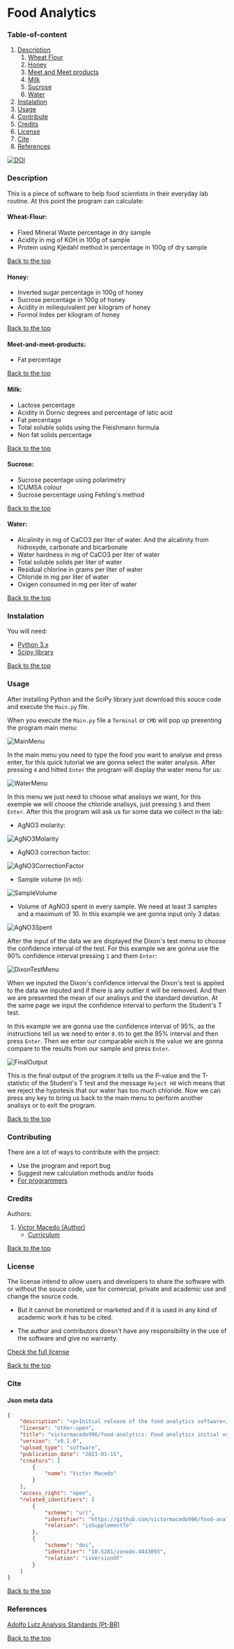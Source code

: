 # Food Analytics

### Table-of-content
1. [Description](#Description)
    1. [Wheat Flour](#Wheat-Flour)
    1. [Honey](#Honey)
    1. [Meet and Meet products](#Meet-and-meet-products)
    1. [Milk](#Milk)
    1. [Sucrose](#Sucrose)
    1. [Water](#Water)
1. [Instalation](#Instalation)
1. [Usage](#Usage)
1. [Contribute](#Contributing)
1. [Credits](#Credits)
1. [License](#License)
1. [Cite](#Cite)
1. [References](#References)

[![DOI](https://zenodo.org/badge/325292822.svg)](https://zenodo.org/badge/latestdoi/325292822)


### Description
This is a piece of software to help food scientists in their everyday lab routine.
At this point the program can calculate:
#### Wheat-Flour:
* Fixed Mineral Waste percentage in dry sample
* Acidity in mg of KOH in 100g of sample
* Protein using Kjedahl method in percentage in 100g of dry sample

[Back to the top](#Table-of-content)

#### Honey:
* Inverted sugar percentage in 100g of honey
* Sucrose percentage in 100g of honey
* Acidity in miliequivalent per kilogram of honey
* Formol Index per kilogram of honey

[Back to the top](#Table-of-content)

#### Meet-and-meet-products:
* Fat percentage

[Back to the top](#Table-of-content)

#### Milk:
* Lactose percentage
* Acidity in Dornic degrees and percentage of latic acid
* Fat percentage
* Total soluble solids using the Fleishmann formula
* Non fat solids percentage

[Back to the top](#Table-of-content)

#### Sucrose:
* Sucrose pecentage using polarimetry
* ICUMSA colour
* Sucrose percentage using Fehling's method

[Back to the top](#Table-of-content)

#### Water:
* Alcalinity in mg of CaCO3 per liter of water. And the alcalinity from hidroxyde, carbonate and bicarbonate
* Water hardness in mg of CaCO3 per liter of water
* Total soluble solids per liter of water
* Residual chlorine in grams per liter of water
* Chloride in mg per liter of water
* Oxigen consumed in mg per liter of water

[Back to the top](#Table-of-content)

### Instalation
You will need:
* [Python 3.x](https://www.python.org/downloads/)
* [Scipy library](https://pypi.org/project/scipy/)

[Back to the top](#Table-of-content)

### Usage
After installing Python and the SciPy library just download this souce code and execute the `Main.py` file.

When you execute the `Main.py` file a `Terminal` or `CMD` will pop up presenting the program main menu:

![MainMenu](https://github.com/victormacedo996/food-analytics/blob/main/Images/Tutorial/MainMenu.png)



In the main menu you need to type the food you want to analyse and press enter, for this quick tutorial we are gonna select the water analysis. After pressing `4` and hitted `Enter` the program will display the water menu for us:

![WaterMenu](https://github.com/victormacedo996/food-analytics/blob/main/Images/Tutorial/WaterMenu.png)

In this menu we just need to choose what analisys we want, for this exemple we will choose the chloride analisys, just pressing `5` and them `Enter`. After this the program will ask us for some data we collect in the lab:

* AgNO3 molarity:

![AgNO3Molarity](https://github.com/victormacedo996/food-analytics/blob/main/Images/Tutorial/AgNO3Molarity.png)

* AgNO3 correction factor:

![AgNO3CorrectionFactor](https://github.com/victormacedo996/food-analytics/blob/main/Images/Tutorial/AgNO3CorrectionFactor.png)

* Sample volume (in ml):

![SampleVolume](https://github.com/victormacedo996/food-analytics/blob/main/Images/Tutorial/SampleVolume.png)

* Volume of AgNO3 spent in every sample. We need at least 3 samples and a maximum of 10. In this example we are gonna input only 3 datas:

![AgNO3Spent](https://github.com/victormacedo996/food-analytics/blob/main/Images/Tutorial/AgNO3Spent.png)

After the input of the data we are displayed the Dixon's test menu to choose the confidence interval of the test. For this example we are gonna use the 90% confidence interval pressing `1` and them `Enter`:

![DixonTestMenu](https://github.com/victormacedo996/food-analytics/blob/main/Images/Tutorial/DixonTestMenu.png)

When we inputed the Dixon's confidence interval the Dixon's test is applied to the data we inputed and if there is any outlier it will be removed. And then we are presented the mean of our analisys and the standard deviation. At the same page we input the confidence interval to perform the Student's T test.

In this example we are gonna use the confidence interval of 95%, as the instructions tell us we need to enter `0.95` to get the 95% interval and then press `Enter`. Then we enter our comparable wich is the value we are gonna compare to the results from our sample and press `Enter`.

![FinalOutput](https://github.com/victormacedo996/food-analytics/blob/main/Images/Tutorial/FinalOutput.png)

This is the final output of the program it tells us the P-value and the T-statistic of the Student's T test and the message `Reject H0` wich means that we reject the hypotesis that our water has too much chloride. Now we can press any key to bring us back to the main menu to perform another analisys or to exit the program.

[Back to the top](#Table-of-content)

### Contributing

There are a lot of ways to contribute with the project:
* Use the program and report bug
* Suggest new calculation methods and/or foods
* [For programmers](path_to_another_.md)

### Credits

Authors:
1. [Victor Macedo (Author)](https://github.com/victormacedo996/)
    * [Curriculum](http://lattes.cnpq.br/0770800475582252)

[Back to the top](#Table-of-content)

### License
The license intend to allow users and developers to share the software with or without the souce code, use for comercial, private and academic use and change the source code. 

* But it cannot be monetized or marketed and if it is used in any kind of academic work it has to be cited.

* The author and contributors doesn't have any responsibility in the use of the software and give no warranty.

[Check the full license](https://github.com/victormacedo996/food-analytics/blob/main/LICENSE)

[Back to the top](#Table-of-content)

### Cite

#### Json meta data
```Json
{
    "description": "<p>Initial release of the food analytics software</p>", 
    "license": "other-open", 
    "title": "victormacedo996/food-analytics: Food analytics initial version", 
    "version": "v0.1.0", 
    "upload_type": "software", 
    "publication_date": "2021-01-15", 
    "creators": [
        {
            "name": "Victor Macedo"
        }
    ], 
    "access_right": "open", 
    "related_identifiers": [
        {
            "scheme": "url", 
            "identifier": "https://github.com/victormacedo996/food-analytics/tree/v0.1.0", 
            "relation": "isSupplementTo"
        }, 
        {
            "scheme": "doi", 
            "identifier": "10.5281/zenodo.4443095", 
            "relation": "isVersionOf"
        }
    ]
}
```
[Back to the top](#Table-of-content)

### References
[Adolfo Lutz Analysis Standards (Pt-BR)](https://wp.ufpel.edu.br/nutricaobromatologia/files/2013/07/NormasADOLFOLUTZ.pdf)

[Back to the top](#Table-of-content)
